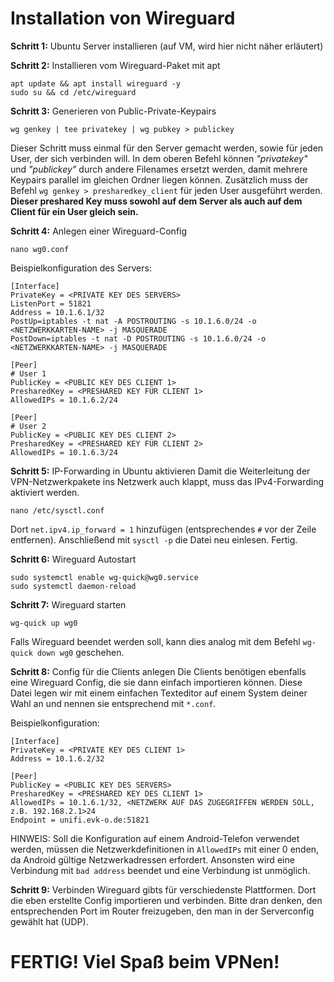 # Installation von Wireguard

**Schritt 1:** Ubuntu Server installieren (auf VM, wird hier nicht näher erläutert)

**Schritt 2:** Installieren vom Wireguard-Paket mit apt

    apt update && apt install wireguard -y
    sudo su && cd /etc/wireguard

**Schritt 3:** Generieren von Public-Private-Keypairs

    wg genkey | tee privatekey | wg pubkey > publickey
    

Dieser Schritt muss einmal für den Server gemacht werden, sowie für jeden User, der sich verbinden will. In dem oberen Befehl können *"privatekey"* und 
*"publickey"* durch andere Filenames ersetzt werden, damit mehrere Keypairs parallel im gleichen Ordner liegen können. 
Zusätzlich muss der Befehl `wg genkey > presharedkey_client` für jeden User ausgeführt werden. **Dieser preshared Key muss sowohl auf dem Server als auch auf dem 
Client für ein User gleich sein.**

**Schritt 4:** Anlegen einer Wireguard-Config

    nano wg0.conf

Beispielkonfiguration des Servers: 

    [Interface]
    PrivateKey = <PRIVATE KEY DES SERVERS>
    ListenPort = 51821
    Address = 10.1.6.1/32
    PostUp=iptables -t nat -A POSTROUTING -s 10.1.6.0/24 -o <NETZWERKKARTEN-NAME> -j MASQUERADE
    PostDown=iptables -t nat -D POSTROUTING -s 10.1.6.0/24 -o <NETZWERKKARTEN-NAME> -j MASQUERADE
    
    [Peer]
    # User 1
    PublicKey = <PUBLIC KEY DES CLIENT 1>
    PresharedKey = <PRESHARED KEY FÜR CLIENT 1>
    AllowedIPs = 10.1.6.2/24
    
    [Peer]
    # User 2
    PublicKey = <PUBLIC KEY DES CLIENT 2>
    PresharedKey = <PRESHARED KEY FÜR CLIENT 2>
    AllowedIPs = 10.1.6.3/24

**Schritt 5:** IP-Forwarding in Ubuntu aktivieren
Damit die Weiterleitung der VPN-Netzwerkpakete ins Netzwerk auch klappt, muss das IPv4-Forwarding aktiviert werden.

    nano /etc/sysctl.conf
Dort `net.ipv4.ip_forward = 1` hinzufügen (entsprechendes `#` vor der Zeile entfernen).
Anschließend mit `sysctl -p` die Datei neu einlesen. Fertig.

**Schritt 6:** Wireguard Autostart

    sudo systemctl enable wg-quick@wg0.service
    sudo systemctl daemon-reload

**Schritt 7:** Wireguard starten

    wg-quick up wg0
Falls Wireguard beendet werden soll, kann dies analog mit dem Befehl `wg-quick down wg0` geschehen.

**Schritt 8:** Config für die Clients anlegen
Die Clients benötigen ebenfalls eine Wireguard Config, die sie dann einfach importieren können. Diese Datei legen wir mit einem einfachen Texteditor auf einem 
System deiner Wahl an und nennen sie entsprechend mit `*.conf`.

Beispielkonfiguration:

    [Interface]
    PrivateKey = <PRIVATE KEY DES CLIENT 1>
    Address = 10.1.6.2/32
    
    [Peer]
    PublicKey = <PUBLIC KEY DES SERVERS>
    PresharedKey = <PRESHARED KEY DES CLIENT 1>
    AllowedIPs = 10.1.6.1/32, <NETZWERK AUF DAS ZUGEGRIFFEN WERDEN SOLL, z.B. 192.168.2.1>24
    Endpoint = unifi.evk-o.de:51821

HINWEIS: Soll die Konfiguration auf einem Android-Telefon verwendet werden, müssen die Netzwerkdefinitionen in `AllowedIPs` mit einer 0 enden, da Android gültige 
Netzwerkadressen erfordert. Ansonsten wird eine Verbindung mit `bad address` beendet und eine Verbindung ist unmöglich.

**Schritt 9:** Verbinden
Wireguard gibts für verschiedenste Plattformen. Dort die eben erstellte Config importieren und verbinden. Bitte dran denken, den entsprechenden Port im Router 
freizugeben, den man in der Serverconfig gewählt hat (UDP). 

# FERTIG! Viel Spaß beim VPNen!

